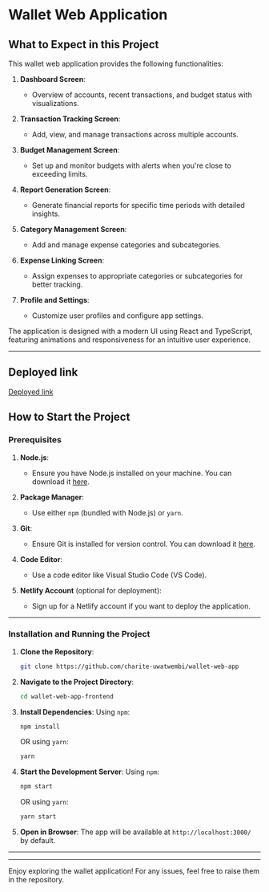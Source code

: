 # Wallet Web Application

## What to Expect in this Project

This wallet web application provides the following functionalities:

1. **Dashboard Screen**:
   - Overview of accounts, recent transactions, and budget status with visualizations.

2. **Transaction Tracking Screen**:
   - Add, view, and manage transactions across multiple accounts.

3. **Budget Management Screen**:
   - Set up and monitor budgets with alerts when you're close to exceeding limits.

4. **Report Generation Screen**:
   - Generate financial reports for specific time periods with detailed insights.

5. **Category Management Screen**:
   - Add and manage expense categories and subcategories.

6. **Expense Linking Screen**:
   - Assign expenses to appropriate categories or subcategories for better tracking.

7. **Profile and Settings**:
   - Customize user profiles and configure app settings.

The application is designed with a modern UI using React and TypeScript, featuring animations and responsiveness for an intuitive user experience.

---
## Deployed link
[Deployed link](https://wallet-web-app-22kq.vercel.app/)
## How to Start the Project

### Prerequisites

1. **Node.js**:
   - Ensure you have Node.js installed on your machine. You can download it [here](https://nodejs.org/).

2. **Package Manager**:
   - Use either `npm` (bundled with Node.js) or `yarn`.

3. **Git**:
   - Ensure Git is installed for version control. You can download it [here](https://git-scm.com/).

4. **Code Editor**:
   - Use a code editor like Visual Studio Code (VS Code).

5. **Netlify Account** (optional for deployment):
   - Sign up for a Netlify account if you want to deploy the application.

---

### Installation and Running the Project

1. **Clone the Repository**:
   ```bash
   git clone https://github.com/charite-uwatwembi/wallet-web-app
   ```


2. **Navigate to the Project Directory**:
   ```bash
   cd wallet-web-app-frontend
   ```

3. **Install Dependencies**:
   Using `npm`:
   ```bash
   npm install
   ```
   OR using `yarn`:
   ```bash
   yarn
   ```

4. **Start the Development Server**:
   Using `npm`:
   ```bash
   npm start
   ```
   OR using `yarn`:
   ```bash
   yarn start
   ```

5. **Open in Browser**:
   The app will be available at `http://localhost:3000/` by default.

---


---

Enjoy exploring the wallet application! For any issues, feel free to raise them in the repository.

